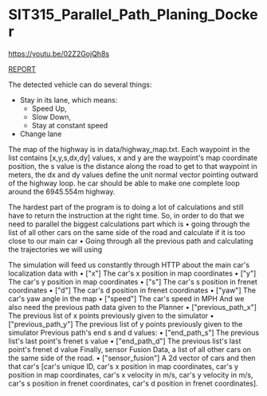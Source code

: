 # SIT315_Parallel_Path_Planing_Docker
https://youtu.be/02Z2GojQh8s

[REPORT](https://github.com/phulelouch/SIT315_Parallel_Path_Planning_Docker/blob/master/FINAL_REPORT.pdf)

The detected vehicle can do several things:
- Stay in its lane, which means: 
  - Speed Up,
  - Slow Down,
  - Stay at constant speed
- Change lane

The map of the highway is in data/highway_map.txt. Each waypoint in the list contains [x,y,s,dx,dy] values, x and y are the waypoint's map coordinate position, the s value is the distance along the road to get to that waypoint in meters, the dx and dy values define the unit normal vector pointing outward of the highway loop. he car should be able to make one complete loop around the 6945.554m highway.

The hardest part of the program is to doing a lot of calculations and still have to return the instruction at the right time. So, in order to do that we need to parallel the biggest calculations part which is
• going through the list of all other cars on the same side of the road and calculate if it is too close to our main car
• Going through all the previous path and calculating the trajectories we will using

The simulation will feed us constantly through HTTP about the main car's localization data with
• ["x"] The car's x position in map coordinates
• ["y"] The car's y position in map coordinates
• ["s"] The car's s position in frenet coordinates
• ["d"] The car's d position in frenet coordinates
• ["yaw"] The car's yaw angle in the map
• ["speed"] The car's speed in MPH
And we also need the previous path data given to the Planner
• ["previous_path_x"] The previous list of x points previously given to the simulator
• ["previous_path_y"] The previous list of y points previously given to the simulator
Previous path's end s and d values:
• ["end_path_s"] The previous list's last point's frenet s value
• ["end_path_d"] The previous list's last point's frenet d value Finally, sensor Fusion Data, a list of all other cars on the same side of the
road.
• ["sensor_fusion"] A 2d vector of cars and then that car's [car's unique ID, car's x position in map coordinates, car's y position in map coordinates, car's x velocity in m/s, car's y velocity in m/s, car's s position in frenet coordinates, car's d position in frenet coordinates].
